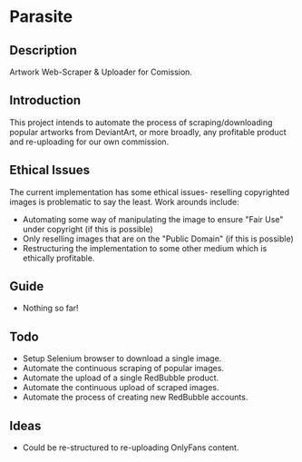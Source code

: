# Parasite
## Description
Artwork Web-Scraper &amp; Uploader for Comission. 
## Introduction
This project intends to automate the process of scraping/downloading popular artworks from DeviantArt, or more broadly, any profitable product and re-uploading for our own commission. 
## Ethical Issues
The current implementation has some ethical issues- reselling copyrighted images is problematic to say the least. Work arounds include:
 - Automating some way of manipulating the image to ensure "Fair Use" under copyright (if this is possible)
 - Only reselling images that are on the "Public Domain" (if this is possible)
 - Restructuring the implementation to some other medium which is ethically profitable.

## Guide
 - Nothing so far!

## Todo
 - Setup Selenium browser to download a single image.
 - Automate the continuous scraping of popular images.
 - Automate the upload of a single RedBubble product.
 - Automate the continuous upload of scraped images.
 - Automate the process of creating new RedBubble accounts.

## Ideas
 - Could be re-structured to re-uploading OnlyFans content.